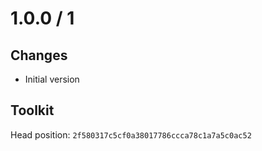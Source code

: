 # 1.0.0 / 1

## Changes

- Initial version

## Toolkit

Head position: `2f580317c5cf0a38017786ccca78c1a7a5c0ac52`


